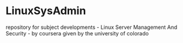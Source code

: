 # LinuxSysAdmin
repository for subject developments - Linux Server Management And Security - by coursera given by the university of colorado
